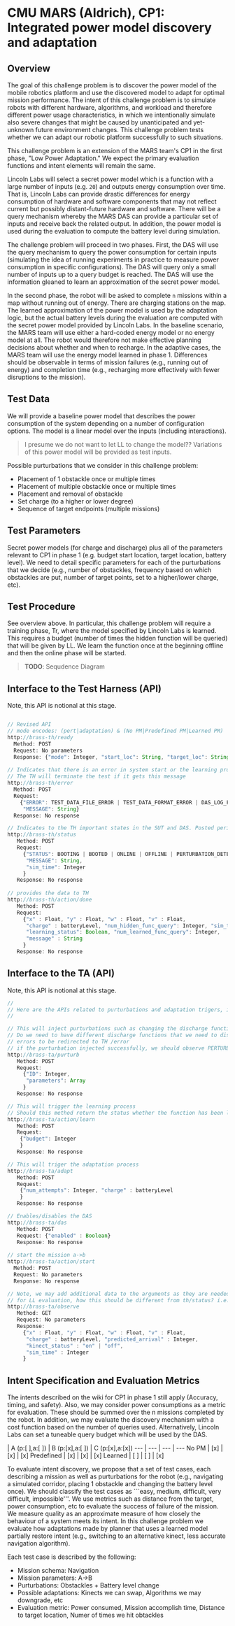 # CMU MARS (Aldrich), CP1: Integrated power model discovery and adaptation

## Overview

The goal of this challenge problem is to discover the power model of the
mobile robotics platform and use the discovered model to adapt for optimal
mission performance. The intent of this challenge problem is to simulate
robots with different hardware, algorithms, and workload and therefore
different power usage characteristics, in which we intentionally simulate
also severe changes that might be caused by unanticipated and yet-unknown
future environment changes. This challenge problem tests whether we can
adapt our robotic platform successfully to such situations.

This challenge problem is an extension of the MARS team's CP1 in the first
phase, "Low Power Adaptation." We expect the primary evaluation functions
and intent elements will remain the same.

Lincoln Labs will select a secret power model which is a function with a
large number of inputs (e.g. `20`) and outputs energy consumption over
time. That is, Lincoln Labs can provide drastic differences for energy
consumption of hardware and software components that may not reflect
current but possibly distant-future hardware and software. There will be a
query mechanism whereby the MARS DAS can provide a particular set of inputs
and receive back the related output. In addition, the power model is used
during the evaluation to compute the battery level during simulation.

The challenge problem will proceed in two phases. First, the DAS will use
the query mechanism to query the power consumption for certain inputs
(simulating the idea of running experiments in practice to measure power
consumption in specific configurations). The DAS will query only a small
number of inputs up to a query budget is reached. The DAS will use the
information gleaned to learn an approximation of the secret power model.

In the second phase, the robot will be asked to complete `n` missions
within a map without running out of energy. There are charging stations on
the map. The learned approximation of the power model is used by the
adaptation logic, but the actual battery levels during the evaluation are
computed with the secret power model provided by Lincoln Labs. In the
baseline scenario, the MARS team will use either a hard-coded energy model
or no energy model at all. The robot would therefore not make effective
planning decisions about whether and when to recharge. In the adaptive
cases, the MARS team will use the energy model learned in
phase 1. Differences should be observable in terms of mission failures
(e.g., running out of energy) and completion time (e.g., recharging more
effectively with fewer disruptions to the mission).


## Test Data

We will provide a baseline power model that describes the power consumption
of the system depending on a number of configuration options. The model is
a linear model over the inputs (including interactions). 

> I presume we do not want to let LL to change the model??
> Variations of this power model will be provided as test inputs.

Possible purturbations that we consider in this challenge problem:
* Placement of 1 obstackle once or multiple times
* Placement of multiple obstackle once or multiple times
* Placement and removal of obstackle
* Set charge (to a higher or lower degree)
* Sequence of target endpoints (multiple missions)

## Test Parameters

Secret power models (for charge and discharge) plus all of the parameters relevant to CP1 in phase 1
(e.g. budget start location, target location, battery level). We need to detail specific parameters for each of the purturbations that we decide (e.g., number of obstackles, frequency based on which obstackles are put, number of target points, set to a higher/lower charge, etc).

## Test Procedure

See overview above. In particular, this challenge problem will require a
training phase, Tr, where the model specified by Lincoln Labs is
learned. This requires a budget (number of times the hidden function will be queried) that will be given by LL. We learn the function once at the beginning offline and then the online phase will be started.

> **TODO**: Sequdence Diagram

## Interface to the Test Harness (API)

Note, this API is notional at this stage. 

```javascript

// Revised API
// mode encodes: (pert|adaptation) & (No PM|Predefined PM|Learned PM)
http://brass-th/ready
  Method: POST
  Request: No parameters
  Response: {"mode": Integer, "start_loc": String, "target_loc": String, "discharge_function": String, "budget": Integer}
  
// Indicates that there is an error in system start or the learning process
// The TH will terminate the test if it gets this message
http://brass-th/error
  Method: POST
  Request: 
    {"ERROR": TEST_DATA_FILE_ERROR | TEST_DATA_FORMAT_ERROR | DAS_LOG_FILE_ERROR | DAS_OTHER_ERROR | PARSING_ERROR | LEARNING_ERROR,
     "MESSAGE": String}
  Response: No response

// Indicates to the TH important states in the SUT and DAS. Posted periodically as interesting events occur.
http://brass-th/status
   Method: POST
   Request:
     {"STATUS": BOOTING | BOOTED | ONLINE | OFFLINE | PERTURBATION_DETECTED | MISSION_SUSPENDED | MISSION_RESUMED | MISSION_HALTED | MISSION_ABORTED | ADAPTATION_INITIATED | ADAPTATION_COMPLETED | ADAPTATION_STOPPED | TEST_ERROR | LEARNING_STARTED | LEARNING_DONE,
      "MESSAGE": String,
      "sim_time": Integer
     }
   Response: No response
   
// provides the data to TH
http://brass-th/action/done
   Method: POST
   Request: 
     {"x" : Float, "y" : Float, "w" : Float, "v" : Float, 
      "charge" : batteryLevel, "num_hidden_func_query": Integer, "sim_time": Integer, "num_adaptations": Integer
      "learning_status": Boolean, "num_learned_func_query": Integer,
      "message" : String
     } 
   Response: No response
```

## Interface to the TA (API)

Note, this API is notional at this stage. 

```javascript
//
// Here are the APIs related to purturbations and adaptation trigers, internal APIs??
//

// This will inject purturbations such as changing the discharge function, or seting new/in itializing battery charge, placing obstackles, removing obstackles, or changing kinnect type or changing any other components of the system thta typically affect the performance and discharge battery level differently.
// Do we need to have different discharge functions that we need to discover based on components that will be replaced at runtime? If so, every time we change this via /purturb, we need to change the hidden function and call /learn
// errors to be redirected to TH /error
// if the purturbation injected successfully, we should observe PERTURBATION_DETECTED in the /status
http://brass-ta/purturb
   Method: POST
   Request: 
     {"ID": Integer,
      "parameters": Array
     } 
   Response: No response

// This will trigger the learning process
// Should this method return the status whether the function has been learned? or we get this via /status?
http://brass-ta/action/learn
   Method: POST
   Request:
    {"budget": Integer
    }
   Response: No response

// This will triger the adaptation process
http://brass-ta/adapt
   Method: POST
   Request:
    {"num_attempts": Integer, "charge" : batteryLevel
    }
   Response: No response

// Enables/disables the DAS
http://brass-ta/das
   Method: POST
   Request: {"enabled" : Boolean}
   Response: No response
   
// start the mission a->b
http://brass-ta/action/start
  Method: POST
  Request: No parameters
  Response: No response

// Note, we may add additional data to the arguments as they are needed
// for LL evaluation, how this should be different from th/status? i.e., when we should call each? should we merge the two?
http://brass-ta/observe
   Method: GET
   Request: No parameters
   Response:
     {"x" : Float, "y" : Float, "w" : Float, "v" : Float, 
      "charge" : batteryLevel, "predicted_arrival" : Integer, 
      "kinect_status" : "on" | "off",
      "sim_time" : Integer
     }

```

## Intent Specification and Evaluation Metrics

The intents described on the wiki for CP1 in phase 1 still apply (Accuracy,
timing, and safety). Also, we may consider power consumptions as a metric for evaluation. 
These should be summed over the n missions completed
by the robot. In addition, we may evaluate the discovery mechanism with a
cost function based on the number of queries used. Alternatively, Lincoln
Labs can set a tuneable query budget which will be used by the DAS.

 | A (p:[ ],a:[ ]) | B (p:[x],a:[ ]) | C (p:[x],a:[x])
--- | --- | --- | ---
No PM | [x] | [x] | [x]
Predefined | [x] | [x] | [x]
Learned | [ ] | [ ] | [x]

To evaluate intent discovery, we propose that a set of test cases, each describing a mission as well as purturbations for the robot (e.g., navigating a simulated corridor, placing 1 obstackle and changing the battery level once). We should classify the test cases as ```easy, medium, difficult, very difficult, impossible'''. 
We use metrics such as distance from the target, power consumption, etc to evaluate the success of failure of the mission. We measure quality as an approximate measure of how closely the behaviour of a system meets its intent. In this challenge problem we evaluate how adaptations made by planner that uses a learned model partially restore intent (e.g., switching to an alternative kinect, less accurate navigation algorithm).

Each test case is described by the following:
* Mission schema: Navigation
* Mission parameters: A->B
* Purturbations: Obstackles + Battery level change
* Possible adaptations: Kinects we can swap, Algorithms we may downgrade, etc
* Evaluation metric: Power consumed, Mission accomplish time, Distance to target location, Numer of times we hit obtackles
